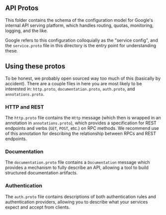 ## API Protos

This folder contains the schema of the configuration model for Google's
internal API serving platform, which handles routing, quotas, monitoring,
logging, and the like.

Google refers to this configuration colloquially as the "service config",
and the `service.proto` file in this directory is the entry point for
understanding these.

## Using these protos

To be honest, we probably open sourced way too much of this (basically by
accident). There are a couple files in here you are most likely to be
interested in: `http.proto`, `documentation.proto`, `auth.proto`, and
`annotations.proto`.

### HTTP and REST

The `http.proto` file contains the `Http` message (which then is wrapped
in an annotation in `annotations.proto`), which provides a specification
for REST endpoints and verbs (`GET`, `POST`, etc.) on RPC methods.
We recommend use of this annotation for describing the relationship
between RPCs and REST endpoints.

### Documentation

The `documentation.proto` file contains a `Documentation` message which
provides a mechanism to fully describe an API, allowing a tool to build
structured documentation artifacts.

### Authentication

The `auth.proto` file contains descriptions of both authentication rules
and authentication providers, allowing you to describe what your services
expect and accept from clients.
